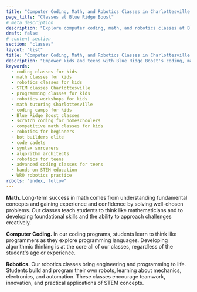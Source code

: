 ```yaml
---
title: "Computer Coding, Math, and Robotics Classes in Charlottesville | Blue Ridge Boost"
page_title: "Classes at Blue Ridge Boost"
# meta description
description: "Explore computer coding, math, and robotics classes at Blue Ridge Boost in Charlottesville, VA! Programs for ages 6-18 include beginner to advanced levels, monthly subscriptions, and session-based classes. Join anytime and ignite your curiosity!"
draft: false
# content section
section: "classes"
layout: "list"
title: "Computer Coding, Math, and Robotics Classes in Charlottesville | Blue Ridge Boost"
description: "Empower kids and teens with Blue Ridge Boost's coding, math, and robotics classes in Charlottesville! Build problem-solving skills, foster creativity, and explore STEM concepts in fun and engaging ways."
keywords:
  - coding classes for kids
  - math classes for kids
  - robotics classes for kids
  - STEM classes Charlottesville
  - programming classes for kids
  - robotics workshops for kids
  - math tutoring Charlottesville
  - coding camps for kids
  - Blue Ridge Boost classes
  - scratch coding for homeschoolers
  - competitive math classes for kids
  - robotics for beginners
  - bot builders elite
  - code cadets
  - syntax sorcerers
  - algorithm architects
  - robotics for teens
  - advanced coding classes for teens
  - hands-on STEM education
  - WRO robotics practice
robots: "index, follow"
---
```


<p></p>
<p>
    <b>Math.</b>
    Long-term success in math comes from understanding fundamental concepts and gaining experience and confidence by solving 
    well-chosen problems. Our classes teach students to think like mathematicians and to 
    developing foundational skills and the ability to approach challenges creatively.
</p>  
<p>
    <b>Computer Coding.</b>
    In our coding programs, students learn to think like programmers as they 
    explore programming languages. Developing algorithmic thinking is at the 
    core all of our classes, regardless of the student's age or experience.
</p>  
<p>
    <b>Robotics.</b>
    Our robotics classes bring engineering and programming to life. Students 
    build and program their own robots, learning about mechanics, electronics, 
    and automation. These classes encourage teamwork, innovation, and practical 
    applications of STEM concepts.
</p>
